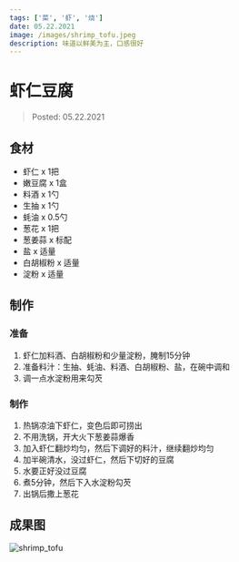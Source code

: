 ```yaml
---
tags: ['菜', '虾', '烧']
date: 05.22.2021
image: /images/shrimp_tofu.jpeg
description: 味道以鲜美为主，口感很好
---
```


# 虾仁豆腐

> Posted: 05.22.2021

<Tag />

## 食材

- 虾仁 x 1把
- 嫩豆腐 x 1盒
- 料酒 x 1勺
- 生抽 x 1勺
- 蚝油 x 0.5勺
- 葱花 x 1把
- 葱姜蒜 x 标配
- 盐 x 适量
- 白胡椒粉 x 适量
- 淀粉 x 适量

## 制作

### 准备

1. 虾仁加料酒、白胡椒粉和少量淀粉，腌制15分钟
2. 准备料汁：生抽、蚝油、料酒、白胡椒粉、盐，在碗中调和
3. 调一点水淀粉用来勾芡

### 制作

1. 热锅凉油下虾仁，变色后即可捞出
2. 不用洗锅，开大火下葱姜蒜爆香
3. 加入虾仁翻炒均匀，然后下调好的料汁，继续翻炒均匀
4. 加半碗清水，没过虾仁，然后下切好的豆腐
5. 水要正好没过豆腐
6. 煮5分钟，然后下入水淀粉勾芡
7. 出锅后撒上葱花

## 成果图

![shrimp_tofu](/images/shrimp_tofu.jpeg)

<Chirpy />